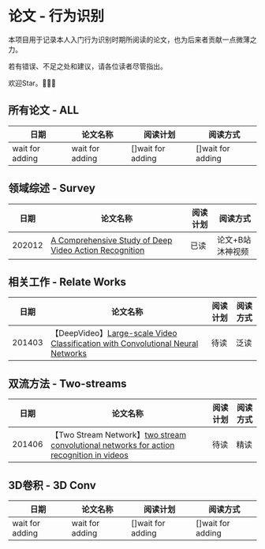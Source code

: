 # 论文 - 行为识别

本项目用于记录本人入门行为识别时期所阅读的论文，也为后来者贡献一点微薄之力。

若有错误、不足之处和建议，请各位读者尽管指出。

欢迎Star。:tada::tada::tada:


## 所有论文 - ALL


|       日期      |                                论文名称                              |        阅读计划      |       阅读方式        |
| --------------- | -------------------------------------------------------------------- | -------------------- | -------------------- |
| wait for adding |                            wait for adding                           |   []wait for adding  |   []wait for adding  |


## 领域综述 - Survey

|       日期      |                                论文名称                              |        阅读计划      |       阅读方式        |
| --------------- | -------------------------------------------------------------------- | -------------------- | -------------------- |
| 202012 | [A Comprehensive Study of Deep Video Action Recognition](https://arxiv.org/pdf/2012.06567.pdf) | 已读 | 论文+B站沐神视频 |


## 相关工作 - Relate Works

|       日期      |                                论文名称                              |        阅读计划      |       阅读方式        |
| --------------- | -------------------------------------------------------------------- | -------------------- | -------------------- |
| 201403 | 【DeepVideo】[Large-scale Video Classification with Convolutional Neural Networks](https://ieeexplore.ieee.org/stamp/stamp.jsp?tp=&arnumber=6909619) | 待读 | 泛读 |


## 双流方法 - Two-streams

|       日期      |                                论文名称                              |        阅读计划      |       阅读方式        |
| --------------- | -------------------------------------------------------------------- | -------------------- | -------------------- |
| 201406 | 【Two Stream Network】[two stream convolutional networks for action recognition in videos](https://arxiv.org/pdf/1406.2199v2.pdf) | 待读 | 精读 |


## 3D卷积 - 3D Conv

|       日期      |                                论文名称                              |        阅读计划      |       阅读方式        |
| --------------- | -------------------------------------------------------------------- | -------------------- | -------------------- |
| wait for adding |                            wait for adding                           |   []wait for adding  |   []wait for adding  |
